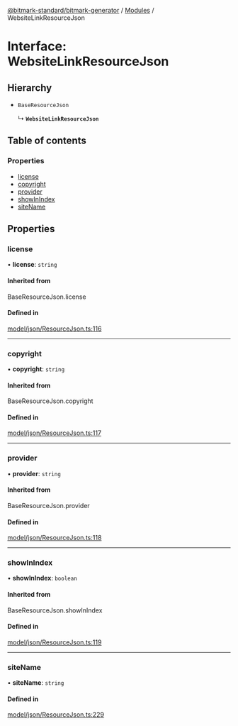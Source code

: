 [@bitmark-standard/bitmark-generator](../API.md) / [Modules](../modules.md) / WebsiteLinkResourceJson

# Interface: WebsiteLinkResourceJson

## Hierarchy

- `BaseResourceJson`

  ↳ **`WebsiteLinkResourceJson`**

## Table of contents

### Properties

- [license](WebsiteLinkResourceJson.md#license)
- [copyright](WebsiteLinkResourceJson.md#copyright)
- [provider](WebsiteLinkResourceJson.md#provider)
- [showInIndex](WebsiteLinkResourceJson.md#showInIndex)
- [siteName](WebsiteLinkResourceJson.md#siteName)

## Properties

### license

• **license**: `string`

#### Inherited from

BaseResourceJson.license

#### Defined in

[model/json/ResourceJson.ts:116](https://github.com/getMoreBrain/bitmark-generator/blob/a7a40de/src/model/json/ResourceJson.ts#L116)

___

### copyright

• **copyright**: `string`

#### Inherited from

BaseResourceJson.copyright

#### Defined in

[model/json/ResourceJson.ts:117](https://github.com/getMoreBrain/bitmark-generator/blob/a7a40de/src/model/json/ResourceJson.ts#L117)

___

### provider

• **provider**: `string`

#### Inherited from

BaseResourceJson.provider

#### Defined in

[model/json/ResourceJson.ts:118](https://github.com/getMoreBrain/bitmark-generator/blob/a7a40de/src/model/json/ResourceJson.ts#L118)

___

### showInIndex

• **showInIndex**: `boolean`

#### Inherited from

BaseResourceJson.showInIndex

#### Defined in

[model/json/ResourceJson.ts:119](https://github.com/getMoreBrain/bitmark-generator/blob/a7a40de/src/model/json/ResourceJson.ts#L119)

___

### siteName

• **siteName**: `string`

#### Defined in

[model/json/ResourceJson.ts:229](https://github.com/getMoreBrain/bitmark-generator/blob/a7a40de/src/model/json/ResourceJson.ts#L229)
